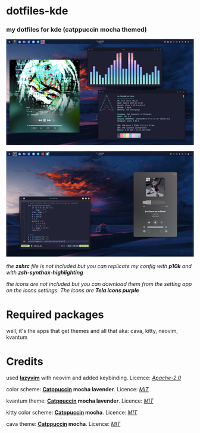 # dotfiles-kde
### my dotfiles for kde (catppuccin mocha themed)

![alt text](https://github.com/no-idea-xd/dotfiles-kde/blob/main/kde-dotfiles1.png)

![alt text](https://github.com/no-idea-xd/dotfiles-kde/blob/main/kde-dotfiles2.png)

*the **zshrc** file is not included but you can replicate my config with **p10k** and with **zsh-synthax-highlighting***

*the icons are not included but you can download them from the setting app on the icons settings. The icons are **Tela icons purple***

# Required packages
well, it's the apps that get themes and all that aka: cava, kitty, neovim, kvantum

# Credits
used **[lazyvim](https://github.com/LazyVim/LazyVim)** with neovim and added keybinding. Licence: *[Apache-2.0](https://www.apache.org/licenses/LICENSE-2.0)*

color scheme: **[Catppuccin](https://github.com/catppuccin/kde) mocha lavender**. Licence: *[MIT](https://opensource.org/license/mit)*

kvantum theme: **[Catppuccin](https://github.com/catppuccin/Kvantum) mocha lavender**. Licence: *[MIT](https://opensource.org/license/mit)*

kitty color scheme: **[Catppuccin](https://github.com/catppuccin/kitty) mocha**. Licence: *[MIT](https://opensource.org/license/mit)*

cava theme: **[Catppuccin](https://github.com/catppuccin/cava) mocha**. Licence: *[MIT](https://opensource.org/license/mit)*